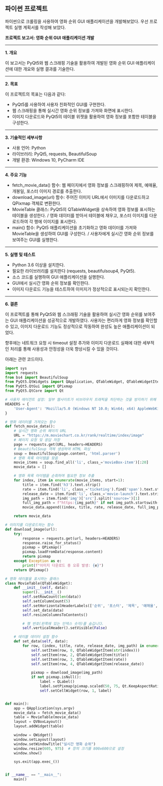 ## 파이썬 프로젝트

파이썬으로 크롤링을 사용하여 영화 순위 GUI 애플리케이션을 개발해보았다. 우선 프로젝트 실행 계획서를 작성해 보았다.

**프로젝트 보고서: 영화 순위 GUI 애플리케이션 개발**

---

**1. 개요**

이 보고서는 PyQt5와 웹 스크래핑 기술을 활용하여 개발된 영화 순위 GUI 애플리케이션에 대한 개요와 실행 결과를 기술한다.

---

**2. 목표**

이 프로젝트의 목표는 다음과 같다:

- PyQt5를 사용하여 사용자 친화적인 GUI를 구현한다.
- 웹 스크래핑을 통해 실시간 영화 순위 정보를 가져와 화면에 표시한다.
- 이미지 다운로드와 PyQt5의 테이블 위젯을 활용하여 영화 정보를 포함한 테이블을 구성한다.

---

**3. 기술적인 세부사항**

- 사용 언어: Python
- 라이브러리: PyQt5, requests, BeautifulSoup
- 개발 환경: Windows 10, PyCharm IDE

---

**4. 주요 기능**
- fetch_movie_data() 함수: 웹 페이지에서 영화 정보를 스크래핑하여 제목, 예매율, 개봉일, 포스터 이미지 경로를 추출한다.
- download_image(url) 함수: 주어진 이미지 URL에서 이미지를 다운로드하고 QPixmap 객체로 변환한다.
- MovieTable 클래스: PyQt5의 QTableWidget을 상속하여 영화 정보를 표시하는 테이블을 생성한다. / 영화 데이터를 받아서 테이블에 채우고, 포스터 이미지를 다운로드하여 각 행에 이미지를 표시한다.
- main() 함수: PyQt5 애플리케이션을 초기화하고 영화 데이터를 가져와 MovieTable을 생성하여 GUI를 구성한다. / 사용자에게 실시간 영화 순위 정보를 보여주는 GUI를 실행한다.

---

**5. 실행 및 테스트**

- Python 3.6 이상을 설치한다.
- 필요한 라이브러리를 설치한다 (requests, beautifulsoup4, PyQt5).
- 소스 코드를 실행하여 GUI 애플리케이션을 실행한다.
- GUI에서 실시간 영화 순위 정보를 확인한다.
- 이미지 다운로드 기능을 테스트하여 이미지가 정상적으로 표시되는지 확인한다.

---

**6. 결론**

이 프로젝트를 통해 PyQt5와 웹 스크래핑 기술을 활용하여 실시간 영화 순위를 보여주는 GUI 애플리케이션을 성공적으로 개발하였다. 사용자는 편리하게 영화 정보를 확인할 수 있고, 이미지 다운로드 기능도 정상적으로 작동하여 완성도 높은 애플리케이션이 되었다.

향후에는 네트워크 요청 시 timeout 설정 추가와 이미지 다운로드 실패에 대한 세부적인 처리를 통해 사용성과 안정성을 더욱 향상시킬 수 있을 것이다.

아래는 관련 코드이다.
```Python
import sys
import requests
from bs4 import BeautifulSoup
from PyQt5.QtWidgets import QApplication, QTableWidget, QTableWidgetItem, QLabel, QVBoxLayout, QWidget
from PyQt5.QtGui import QPixmap
from PyQt5.QtCore import Qt

# 사용자 에이전트 설정: 일부 웹사이트가 비브라우저 트래픽을 차단하는 것을 방지하기 위해
HEADERS = {
    'User-Agent': 'Mozilla/5.0 (Windows NT 10.0; Win64; x64) AppleWebKit/537.36 (KHTML, like Gecko) Chrome/58.0.3029.110 Safari/537.3'
}

# 영화 데이터를 가져오는 함수
def fetch_movie_data():
    # 실시간 영화 순위 페이지 URL
    URL = "https://m.moviechart.co.kr/rank/realtime/index/image"
    # 페이지 요청 및 응답 저장
    page = requests.get(URL, headers=HEADERS)
    # BeautifulSoup 객체 생성하여 HTML 파싱
    soup = BeautifulSoup(page.content, 'html.parser')
    # 영화 목록 아이템을 찾음
    movie_items = soup.find_all('li', class_='movieBox-item')[:20]
    movie_data = []

    # 영화 목록 아이템을 순회하며 필요한 정보 추출
    for index, item in enumerate(movie_items, start=1):
        title = item.find('h3').text.strip()
        rate = item.find('li', class_='ticketing').find('span').text.strip()
        release_date = item.find('li', class_='movie-launch').text.strip().replace('개봉일 ', '')
        img_path = item.find('img')['src'].split('source=')[1]
        full_img_path = f"https:{img_path}" if not img_path.startswith('http') else img_path
        movie_data.append((index, title, rate, release_date, full_img_path))

    return movie_data

# 이미지를 다운로드하는 함수
def download_image(url):
    try:
        response = requests.get(url, headers=HEADERS)
        response.raise_for_status()
        pixmap = QPixmap()
        pixmap.loadFromData(response.content)
        return pixmap
    except Exception as e:
        print(f"이미지 다운로드 중 오류 발생: {e}")
    return QPixmap()

# 영화 테이블을 표시하는 클래스
class MovieTable(QTableWidget):
    def __init__(self, data):
        super().__init__()
        self.setRowCount(len(data))
        self.setColumnCount(5)
        self.setHorizontalHeaderLabels(['순위', '포스터', '제목', '예매율', '개봉일'])
        self.set_data(data)
        self.resizeColumnsToContents()

        # 행 번호(왼쪽에 있는 인덱스 숫자)를 숨깁니다.
        self.verticalHeader().setVisible(False)

    # 테이블 데이터 설정 함수
    def set_data(self, data):
        for row, (index, title, rate, release_date, img_path) in enumerate(data):
            self.setItem(row, 0, QTableWidgetItem(str(index)))
            self.setItem(row, 2, QTableWidgetItem(title))
            self.setItem(row, 3, QTableWidgetItem(rate))
            self.setItem(row, 4, QTableWidgetItem(release_date))

            pixmap = download_image(img_path)
            if not pixmap.isNull():
                label = QLabel()
                label.setPixmap(pixmap.scaled(50, 75, Qt.KeepAspectRatio))
                self.setCellWidget(row, 1, label)


def main():
    app = QApplication(sys.argv)
    movie_data = fetch_movie_data()
    table = MovieTable(movie_data)
    layout = QVBoxLayout()
    layout.addWidget(table)

    window = QWidget()
    window.setLayout(layout)
    window.setWindowTitle("실시간 영화 순위")
    window.resize(605, 975)  # 창의 크기를 800x600으로 설정
    window.show()

    sys.exit(app.exec_())


if __name__ == "__main__":
    main()
```
